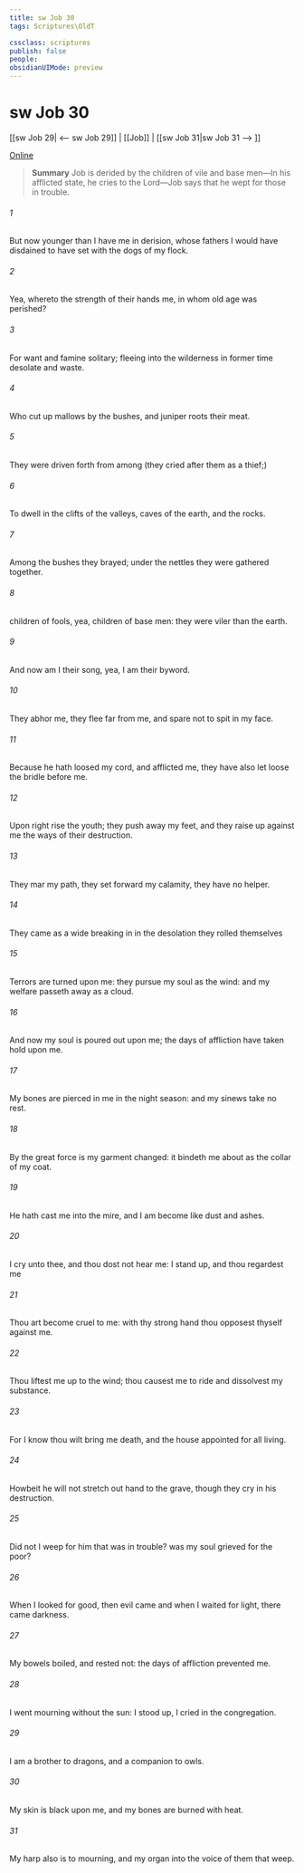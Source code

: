 ```yaml
---
title: sw Job 30
tags: Scriptures\OldT

cssclass: scriptures
publish: false
people:
obsidianUIMode: preview
---
```


# sw Job 30
[[sw Job 29| <-- sw Job 29]] | [[Job]] | [[sw Job 31|sw Job 31 --> ]]

[Online](https://churchofjesuschrist.org/study/scriptures/ot/job/30?lang=eng)

> __Summary__
Job is derided by the children of vile and base men—In his afflicted state, he cries to the Lord—Job says that he wept for those in trouble.

###### 1 
But now  younger than I have me in derision, whose fathers I would have disdained to have set with the dogs of my flock.

###### 2 
Yea, whereto  the strength of their hands  me, in whom old age was perished?

###### 3 
For want and famine  solitary; fleeing into the wilderness in former time desolate and waste.

###### 4 
Who cut up mallows by the bushes, and juniper roots  their meat.

###### 5 
They were driven forth from among  (they cried after them as  a thief;)

###### 6 
To dwell in the clifts of the valleys,  caves of the earth, and  the rocks.

###### 7 
Among the bushes they brayed; under the nettles they were gathered together.

###### 8 
 children of fools, yea, children of base men: they were viler than the earth.

###### 9 
And now am I their song, yea, I am their byword.

###### 10 
They abhor me, they flee far from me, and spare not to spit in my face.

###### 11 
Because he hath loosed my cord, and afflicted me, they have also let loose the bridle before me.

###### 12 
Upon  right  rise the youth; they push away my feet, and they raise up against me the ways of their destruction.

###### 13 
They mar my path, they set forward my calamity, they have no helper.

###### 14 
They came  as a wide breaking in  in the desolation they rolled themselves 

###### 15 
Terrors are turned upon me: they pursue my soul as the wind: and my welfare passeth away as a cloud.

###### 16 
And now my soul is poured out upon me; the days of affliction have taken hold upon me.

###### 17 
My bones are pierced in me in the night season: and my sinews take no rest.

###### 18 
By the great force  is my garment changed: it bindeth me about as the collar of my coat.

###### 19 
He hath cast me into the mire, and I am become like dust and ashes.

###### 20 
I cry unto thee, and thou dost not hear me: I stand up, and thou regardest me 

###### 21 
Thou art become cruel to me: with thy strong hand thou opposest thyself against me.

###### 22 
Thou liftest me up to the wind; thou causest me to ride  and dissolvest my substance.

###### 23 
For I know  thou wilt bring me  death, and  the house appointed for all living.

###### 24 
Howbeit he will not stretch out  hand to the grave, though they cry in his destruction.

###### 25 
Did not I weep for him that was in trouble? was  my soul grieved for the poor?

###### 26 
When I looked for good, then evil came  and when I waited for light, there came darkness.

###### 27 
My bowels boiled, and rested not: the days of affliction prevented me.

###### 28 
I went mourning without the sun: I stood up,  I cried in the congregation.

###### 29 
I am a brother to dragons, and a companion to owls.

###### 30 
My skin is black upon me, and my bones are burned with heat.

###### 31 
My harp also is  to mourning, and my organ into the voice of them that weep.

